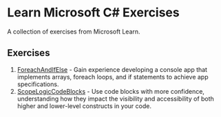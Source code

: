 # Learn Microsoft C# Exercises

A collection of exercises from Microsoft Learn.

## Exercises

1. [ForeachAndIfElse](./ForeachAndIfElse) - Gain experience developing a console app that implements arrays, foreach loops, and if statements to achieve app specifications.
2. [ScopeLogicCodeBlocks](./ScopeLogicCodeBlocks) - Use code blocks with more confidence, understanding how they impact the visibility and accessibility of both higher and lower-level constructs in your code.
<!-- 2. [ArraysAndLists](./ArraysAndLists) - Working with collections. -->
